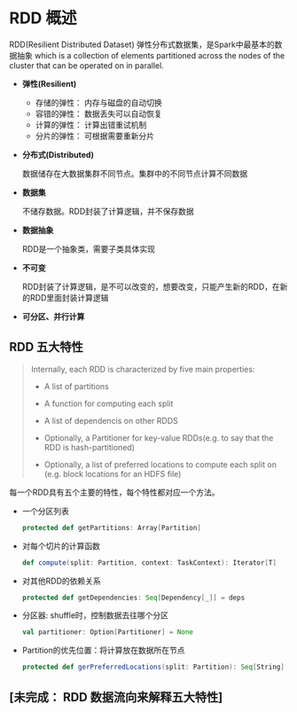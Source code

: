 # RDD 概述

RDD(Resilient Distributed Dataset) 弹性分布式数据集，是Spark中最基本的数据抽象  which is a collection of elements partitioned across the nodes of the cluster that can be operated on in parallel. 

- **弹性(Resilient)**
  
  - 存储的弹性： 内存与磁盘的自动切换
  - 容错的弹性： 数据丢失可以自动恢复
  - 计算的弹性： 计算出错重试机制
  - 分片的弹性： 可根据需要重新分片
  
- **分布式(Distributed)**

  数据储存在大数据集群不同节点。集群中的不同节点计算不同数据

- **数据集**

  不储存数据。RDD封装了计算逻辑，并不保存数据

- **数据抽象**

  RDD是一个抽象类，需要子类具体实现

- **不可变**

  RDD封装了计算逻辑，是不可以改变的，想要改变，只能产生新的RDD，在新的RDD里面封装计算逻辑

- **可分区、并行计算**

  

## RDD 五大特性

>
>
>Internally, each RDD is characterized by five main properties:
>
>- A list of partitions
>
>- A function for computing each split
>
>- A list of dependencis on other RDDS
>
>- Optionally, a Partitioner for key-value RDDs(e.g. to say that the RDD is hash-partitioned)
>
>- Optionally, a list of preferred locations to compute each split on (e.g. block locations for an HDFS file)
>
>

每一个RDD具有五个主要的特性，每个特性都对应一个方法。

- 一个分区列表

  ```scala
  protected def getPartitions: Array[Partition]
  ```

- 对每个切片的计算函数

  ```scala
  def compute(split: Partition, context: TaskContext): Iterator[T]
  ```

- 对其他RDD的依赖关系

  ```scala
  protected def getDependencies: Seq[Dependency[_]] = deps
  ```

- 分区器: shuffle时，控制数据去往哪个分区

  ```scala
  val partitioner: Option[Partitioner] = None
  ```

- Partition的优先位置：将计算放在数据所在节点

  ```scala
  protected def gerPreferredLocations(split: Partition): Seq[String] = Nil
  ```

  

## [未完成： RDD 数据流向来解释五大特性]